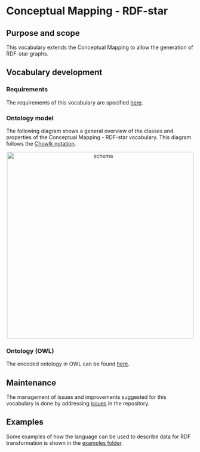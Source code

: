 # Conceptual Mapping - RDF-star

## Purpose and scope

This vocabulary extends the Conceptual Mapping to allow the generation of RDF-star graphs.

## Vocabulary development
### Requirements
The requirements of this vocabulary are specified [here](https://oeg-upm.github.io/Conceptual-Mapping/requirements/requirements-star.html).

### Ontology model

The following diagram shows a general overview of the classes and properties of the Conceptual Mapping - RDF-star vocabulary. This diagram follows the [Chowlk notation](https://chowlk.linkeddata.es/notation.html).

<p align="center"> 
 <img src="https://github.com/anaigmo/CM-star-extension/blob/main/diagram/CM-star.png?raw=true" alt="schema" width="500"/> 
</p>

### Ontology (OWL)
The encoded ontology in OWL can be found [here](https://oeg-upm.github.io/Conceptual-Mapping/requirements/requirements-star.html). 

## Maintenance
The management of issues and improvements suggested for this vocabulary is done by addressing [issues](https://github.com/oeg-upm/Conceptual-Mapping/issues) in the repository.

## Examples
Some examples of how the language can be used to describe data for RDF transformation is shown in the [examples folder](https://github.com/oeg-upm/Conceptual-Mapping/tree/main/examples).
